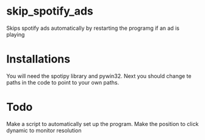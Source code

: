 # skip_spotify_ads
Skips spotify ads automatically by restarting the programg if an ad is playing

# Installations
You will need the spotipy library and pywin32. 
Next you should change te paths in the code to point to your own paths.

# Todo
Make a script to automatically set up the program.
Make the position to click dynamic to monitor resolution
